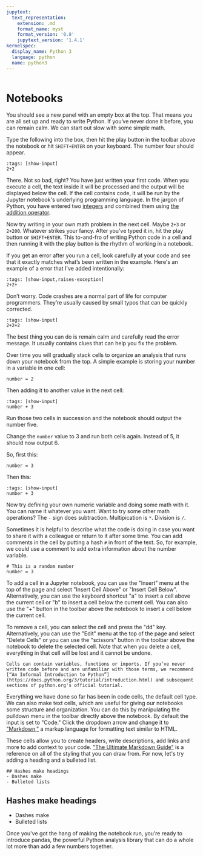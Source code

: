 ```yaml
---
jupytext:
  text_representation:
    extension: .md
    format_name: myst
    format_version: '0.8'
    jupytext_version: '1.4.1'
kernelspec:
  display_name: Python 3
  language: python
  name: python3
---
```


```{include} ./_templates/nav.html
```

# Notebooks

You should see a new panel with an empty box at the top. That means you are all set up and ready to write Python. If you‘ve never done it before, you can remain calm. We can start out slow with some simple math.

Type the following into the box, then hit the play button in the toolbar above the notebook or hit `SHIFT+ENTER` on your keyboard. The number four should appear.

```{code-cell}
:tags: [show-input]
2+2
```

There. Not so bad, right? You have just written your first code. When you execute a cell, the text inside it will be processed and the output will be displayed below the cell. If the cell contains code, it will be run by the Jupyter notebook's underlying programming language. In the jargon of Python, you have entered two [integers](https://docs.python.org/3/library/functions.html#int) and combined them using [the addition operator](https://docs.python.org/3/library/operator.html#mapping-operators-to-functions).

Now try writing in your own math problem in the next cell. Maybe `2+3` or `2+200`. Whatever strikes your fancy. After you've typed it in, hit the play button or `SHIFT+ENTER`. This to-and-fro of writing Python code in a cell and then running it with the play button is the rhythm of working in a notebook.

If you get an error after you run a cell, look carefully at your code and see that it exactly matches what’s been written in the example. Here's an example of a error that I've added intentionally:

```{code-cell}
:tags: [show-input,raises-exception]
2+2+
```

Don’t worry. Code crashes are a normal part of life for computer programmers. They’re usually caused by small typos that can be quickly corrected. 

```{code-cell}
:tags: [show-input]
2+2+2
```

The best thing you can do is remain calm and carefully read the error message. It usually contains clues that can help you fix the problem.

Over time you will gradually stack cells to organize an analysis that runs down your notebook from the top. A simple example is storing your number in a variable in one cell:

```{code-cell}
number = 2
```

Then adding it to another value in the next cell:

```{code-cell}
:tags: [show-input]
number + 3
```

Run those two cells in succession and the notebook should output the number five. 

Change the `number` value to 3 and run both cells again. Instead of 5, it should now output 6.

So, first this:

```{code-cell}
number = 3
```

Then this:

```{code-cell}
:tags: [show-input]
number + 3
```

Now try defining your own numeric variable and doing some math with it. You can name it whatever you want. Want to try some other math operations? The `-` sign does subtraction. Multipication is `*`. Division is `/`.

Sometimes it is helpful to describe what the code is doing in case you want to share it with a colleague or return to it after some time. You can add comments in the cell by putting a hash `#` in front of the text. So, for example, we could use a comment to add extra information about the number variable.

```{code-cell}
# This is a random number
number = 3
```

To add a cell in a Jupyter notebook, you can use the "Insert" menu at the top of the page and select "Insert Cell Above" or "Insert Cell Below". Alternatively, you can use the keyboard shortcut "a" to insert a cell above the current cell or "b" to insert a cell below the current cell. You can also use the "+" button in the toolbar above the notebook to insert a cell below the current cell.

To remove a cell, you can select the cell and press the "dd" key. Alternatively, you can use the "Edit" menu at the top of the page and select "Delete Cells" or you can use the "scissors" button in the toolbar above the notebook to delete the selected cell. Note that when you delete a cell, everything in that cell will be lost and it cannot be undone.

```{note}
Cells can contain variables, functions or imports. If you’ve never written code before and are unfamiliar with those terms, we recommend [“An Informal Introduction to Python”](https://docs.python.org/3/tutorial/introduction.html) and subsequent sections of python.org's official tutorial.
```

Everything we have done so far has been in code cells, the default cell type. We can also make text cells, which are useful for giving our notebooks some structure and organization. You can do this by manipulating the pulldown menu in the toolbar directly above the notebook. By default the input is set to "Code." Click the dropdown arrow and change it to ["Markdown,"](https://en.wikipedia.org/wiki/Markdown) a markup language for formatting text similar to HTML.  

These cells allow you to create headers, write descriptions, add links and more to add context to your code. ["The Ultimate Markdown Guide"](https://medium.com/analytics-vidhya/the-ultimate-markdown-guide-for-jupyter-notebook-d5e5abf728fd) is a reference on all of the styling that you can draw from. For now, let's try adding a heading and a bulleted list.

```none
## Hashes make headings
- Dashes make
- Bulleted lists
```

## Hashes make headings

- Dashes make
- Bulleted lists

Once you've got the hang of making the notebook run, you’re ready to introduce pandas, the powerful Python analysis library that can do a whole lot more than add a few numbers together.
